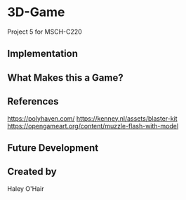 # 3D-Game
Project 5 for MSCH-C220

## Implementation

## What Makes this a Game?

## References
https://polyhaven.com/ 
https://kenney.nl/assets/blaster-kit 
https://opengameart.org/content/muzzle-flash-with-model 

## Future Development

## Created by
Haley O'Hair
